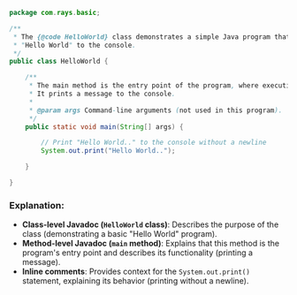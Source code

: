 ```java
package com.rays.basic;

/**
 * The {@code HelloWorld} class demonstrates a simple Java program that prints
 * "Hello World" to the console.
 */
public class HelloWorld {

    /**
     * The main method is the entry point of the program, where execution starts.
     * It prints a message to the console.
     * 
     * @param args Command-line arguments (not used in this program).
     */
    public static void main(String[] args) {

        // Print "Hello World.." to the console without a newline
        System.out.print("Hello World..");

    }

}
```

### Explanation:

- **Class-level Javadoc (`HelloWorld` class)**: Describes the purpose of the class (demonstrating a basic "Hello World" program).
- **Method-level Javadoc (`main` method)**: Explains that this method is the program's entry point and describes its functionality (printing a message).
- **Inline comments**: Provides context for the `System.out.print()` statement, explaining its behavior (printing without a newline).
